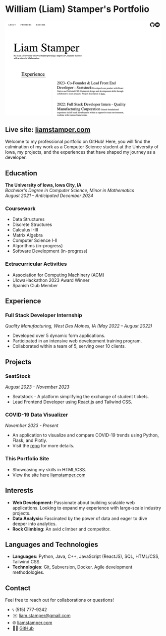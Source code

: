 # William (Liam) Stamper's Portfolio

![Portfolio Site Demo](static/images/demo.png)

## Live site: [liamstamper.com](https://liamstamper.com)
Welcome to my professional portfolio on GitHub! Here, you will find the culmination of my work as a Computer Science student at the University of Iowa, my projects, and the experiences that have shaped my journey as a developer.  

## Education

**The University of Iowa, Iowa City, IA**  
_Bachelor's Degree in Computer Science, Minor in Mathematics_  
*August 2021 – Anticipated December 2024*

### Coursework
- Data Structures
- Discrete Structures
- Calculus I-III
- Matrix Algebra
- Computer Science I-II
- Algorithms (in-progress)
- Software Development (in-progress)

### Extracurricular Activities
- Association for Computing Machinery (ACM)
- UIowaHackathon 2023 Award Winner
- Spanish Club Member

## Experience

### Full Stack Developer Internship
_Quality Manufacturing, West Des Moines, IA (May 2022 – August 2022)_
- Developed over 5 dynamic form applications.
- Participated in an intensive web development training program.
- Collaborated within a team of 5, serving over 10 clients.

## Projects

### SeatStock
_August 2023 – November 2023_
- Seatstock - A platform simplifying the exchange of student tickets.
- Lead Frontend Developer using React.js and Tailwind CSS.


### COVID-19 Data Visualizer
_November 2023 - Present_
- An application to visualize and compare COVID-19 trends using Python, Flask, and Plotly.
- Visit the [repo](https://github.com/liamstamper/covid19-visualizer) for more details.

### This Portfolio Site
- Showcasing my skills in HTML/CSS.
- View the site here [liamstamper.com](http://liamstamper.com)
## Interests

- **Web Development:** Passionate about building scalable web applications. Looking to expand my experience with large-scale industry projects.
- **Data Analysis:** Fascinated by the power of data and eager to dive deeper into analytics.
- **Rock Climbing:** An avid climber and competitor.

## Languages and Technologies

- **Languages:** Python, Java, C++, JavaScript (ReactJS), SQL, HTML/CSS, Tailwind CSS.
- **Technologies:** Git, Subversion, Docker. Agile development methodologies.

## Contact

Feel free to reach out for collaborations or questions!

- 📞 (515) 777-9242
- ✉️ [liam.stamper@gmail.com](mailto:liam.stamper@gmail.com)
- 🌐 [liamstamper.com](http://liamstamper.com)
- 👨‍💻 [GitHub](https://github.com/liamstamper)

